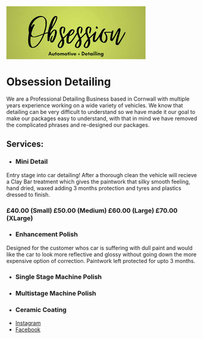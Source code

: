 <img src="https://raw.githubusercontent.com/obsessiondetailing/Obsession-Detailing/gh-pages/download.jpg" alt="Logo">

# Obsession Detailing
We are a Professional Detailing Business based in Cornwall with multiple years experience working on a wide variety of vehicles.
We know that detailing can be very difficult to understand so we have made it our goal to make our packages easy to understand, with that in mind we have removed the complicated phrases and re-designed our packages. 

## Services:
- ### Mini Detail
Entry stage into car detailing! After a thorough clean the vehicle will recieve a Clay Bar treatment which gives the paintwork that silky smooth feeling, hand dried, waxed adding 3 months protection and tyres and plastics dressed to finish.
### £40.00 (Small) £50.00 (Medium) £60.00 (Large) £70.00 (XLarge)
- ### Enhancement Polish
Designed for the customer whos car is suffering with dull paint and would like the car to look more reflective and glossy without going down the more expensive option of correction. Paintwork left protected for upto 3 months.
- ### Single Stage Machine Polish
- ### Multistage Machine Polish
- ### Ceramic Coating
<ul>
  <li><a href="https://www.instagram.com/obsessiondetailing/">Instagram</a></li>
  <li><a href="https://m.facebook.com/obsessiondetailed/">Facebook</a></li>
</ul>

